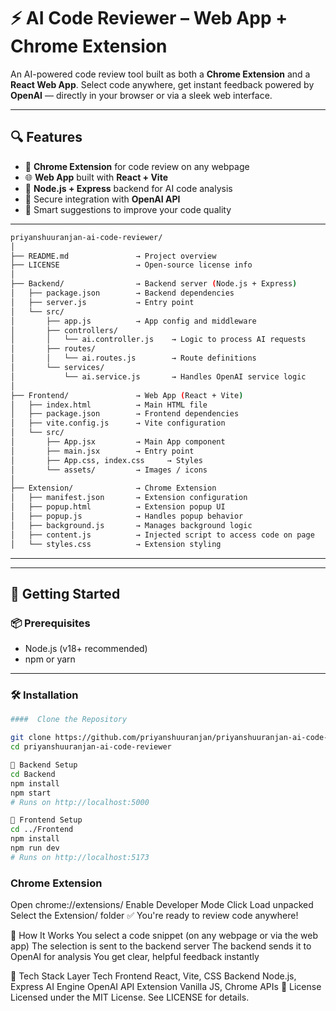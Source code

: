 # ⚡ AI Code Reviewer – Web App + Chrome Extension

An AI-powered code review tool built as both a **Chrome Extension** and a **React Web App**. Select code anywhere, get instant feedback powered by **OpenAI** — directly in your browser or via a sleek web interface.

---

## 🔍 Features

- 🧩 **Chrome Extension** for code review on any webpage  
- 🌐 **Web App** built with **React + Vite**  
- 🤖 **Node.js + Express** backend for AI code analysis  
- 🔐 Secure integration with **OpenAI API**  
- 🧠 Smart suggestions to improve your code quality  

---

```bash
priyanshuuranjan-ai-code-reviewer/
│
├── README.md               → Project overview
├── LICENSE                 → Open-source license info
│
├── Backend/                → Backend server (Node.js + Express)
│   ├── package.json        → Backend dependencies
│   ├── server.js           → Entry point
│   └── src/
│       ├── app.js          → App config and middleware
│       ├── controllers/
│       │   └── ai.controller.js    → Logic to process AI requests
│       ├── routes/
│       │   └── ai.routes.js        → Route definitions
│       └── services/
│           └── ai.service.js       → Handles OpenAI service logic
│
├── Frontend/               → Web App (React + Vite)
│   ├── index.html          → Main HTML file
│   ├── package.json        → Frontend dependencies
│   ├── vite.config.js      → Vite configuration
│   └── src/
│       ├── App.jsx         → Main App component
│       ├── main.jsx        → Entry point
│       ├── App.css, index.css     → Styles
│       └── assets/         → Images / icons
│
├── Extension/              → Chrome Extension
│   ├── manifest.json       → Extension configuration
│   ├── popup.html          → Extension popup UI
│   ├── popup.js            → Handles popup behavior
│   ├── background.js       → Manages background logic
│   ├── content.js          → Injected script to access code on page
│   └── styles.css          → Extension styling


```
---



---

## 🚀 Getting Started

### 📦 Prerequisites

- Node.js (v18+ recommended)  
- npm or yarn  

---

### 🛠️ Installation

```bash
####  Clone the Repository

git clone https://github.com/priyanshuuranjan/priyanshuuranjan-ai-code-reviewer.git
cd priyanshuuranjan-ai-code-reviewer

```


```bash
🧰 Backend Setup
cd Backend
npm install
npm start
# Runs on http://localhost:5000
```

```bash
🧰 Frontend Setup
cd ../Frontend
npm install
npm run dev
# Runs on http://localhost:5173

```


### Chrome Extension 
Open chrome://extensions/
Enable Developer Mode
Click Load unpacked
Select the Extension/ folder
✅ You're ready to review code anywhere!

🧠 How It Works
You select a code snippet (on any webpage or via the web app)
The selection is sent to the backend server
The backend sends it to OpenAI for analysis
You get clear, helpful feedback instantly

🧰 Tech Stack
Layer	Tech
Frontend	React, Vite, CSS
Backend	Node.js, Express
AI Engine	OpenAI API
Extension	Vanilla JS, Chrome APIs
📃 License
Licensed under the MIT License. See LICENSE for details.
